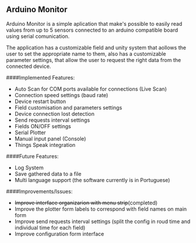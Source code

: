 ## Arduino Monitor
Arduino Monitor is a simple aplication that make's possible to easily read values from up to 5 sensors connected to an arduino compatible board
using serial comunication.

The application has a customizable field and unity system that aollows the user to set the appropriate name to them, also has a customizable
parameter settings, that allow the user to request the right data from the connected device.

####Implemented Features:

* Auto Scan for COM ports available for connections (Live Scan)
* Connection speed settings (baud rate)
* Device restart button
* Field customisation and parameters settings
* Device connection lost detection
* Send requests interval settings
* Fields ON/OFF settings
* Serial Plotter
* Manual input panel (Console)
* Things Speak integration

####Future Features:

* Log System
* Save gathered data to a file
* Multi language support (the software currently is in Portuguese)

####Improvements/Issues:

* ~~Improve interface organizarion with menu strip~~(completed)
* Improve the plotter form labels to correspond with field names on main form
* Improve send requests interval settings (split the config in roud time and individual time for each field)
* Improve configuration form interface
